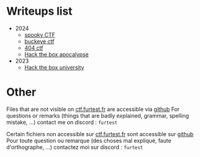 # Writeups list

- 2024
    - [spooky CTF](./2024/spookyCTF/README.md)
    - [buckeye ctf](./2024/buckeye_ctf/rev_thank/README.md)
    - [404 ctf](./2024/404_ctf/reversible_engineering.md)
    - [Hack the box apocalypse](./2024/htb_apocalypse/summary.md)
- 2023
    - [Hack the box university](./2023/htb_university_ctf/windows_of_opportunity_writeup.md)

# Other

Files that are not visible on [ctf.furtest.fr](https://ctf.furtest.fr) are accessible via [github](https://github.com/furtest/ctf_writeups)
For questions or remarks (things that are badly explained, grammar, spelling mistake, ...) contact me on discord : `furtest`

Certain fichiers non accessible sur [ctf.furtest.fr](https://ctf.furtest.fr) sont accessible sur [github](https://github.com/furtest/ctf_writeups)
Pour toute question ou remarque (des choses mal expliqué, faute d'orthographe, ...) contactez moi sur discord : `furtest`   
